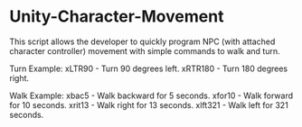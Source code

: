 # Unity-Character-Movement
This script allows the developer to quickly program NPC (with attached character controller) movement with simple commands to walk and turn.

Turn Example:
xLTR90 - Turn 90 degrees left.
xRTR180 - Turn 180 degrees right.

Walk Example:
xbac5 - Walk backward for 5 seconds.
xfor10 - Walk forward for 10 seconds.
xrit13 - Walk right for 13 seconds.
xlft321 - Walk left for 321 seconds.
